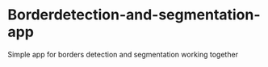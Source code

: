 # Borderdetection-and-segmentation-app
Simple app for borders detection and segmentation working together
